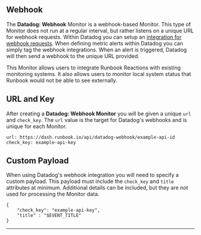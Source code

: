 ## Webhook

The **Datadog: Webhook** Monitor is a webhook-based Monitor. This type of Monitor does not run at a regular interval, but rather listens on a unique URL for webhook requests. Within Datadog you can setup an [integration for webhook requests](http://docs.datadoghq.com/integrations/webhooks/). When defining metric alerts within Datadog you can simply tag the webhook integrations. When an alert is triggered, Datadog will then send a webhook to the unique URL provided.

This Monitor allows users to integrate Runbook Reactions with existing monitoring systems. It also allows users to monitor local system status that Runbook would not be able to see externally.

## URL and Key

After creating a **Datadog: Webhook Monitor** you will be given a unique `url` and `check_key`. The `url` value is the target for Datadog's webhooks and is unique for each Monitor.

    url: https://dash.runbook.io/api/datadog-webhook/example-api-id
    check_key: example-api-key

## Custom Payload

When using Datadog's webhook integration you will need to specify a custom payload. This payload must include the `check_key` and `title` attributes at minimum. Additional details can be included, but they are not used for processing the Monitor data.

    { 
        "check_key": "example-api-key",
        "title" : "$EVENT_TITLE"
    }

---